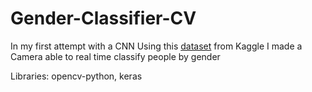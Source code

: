 # Gender-Classifier-CV
In my first attempt with a CNN 
Using this [dataset](https://www.kaggle.com/taha07/gender-classification-using-opencv) from Kaggle I made a Camera able to real time classify people by gender

Libraries: opencv-python, keras
